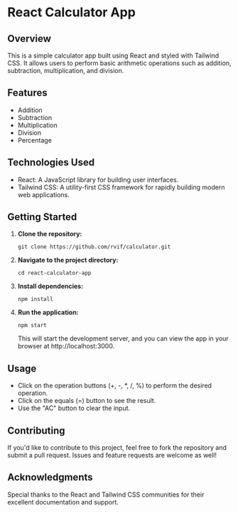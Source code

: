 # React Calculator App

## Overview

This is a simple calculator app built using React and styled with Tailwind CSS. It allows users to perform basic arithmetic operations such as addition, subtraction, multiplication, and division.

## Features

- Addition
- Subtraction
- Multiplication
- Division
- Percentage

## Technologies Used

- React: A JavaScript library for building user interfaces.
- Tailwind CSS: A utility-first CSS framework for rapidly building modern web applications.

## Getting Started

1. **Clone the repository:**

   ```
   git clone https://github.com/rvif/calculator.git
   ```

2. **Navigate to the project directory:**

   ```
   cd react-calculator-app
   ```

3. **Install dependencies:**

   ```
   npm install
   ```

4. **Run the application:**

   ```
   npm start
   ```

   This will start the development server, and you can view the app in your browser at http://localhost:3000.

## Usage

- Click on the operation buttons (+, -, \*, /, %) to perform the desired operation.
- Click on the equals (=) button to see the result.
- Use the "AC" button to clear the input.

## Contributing

If you'd like to contribute to this project, feel free to fork the repository and submit a pull request. Issues and feature requests are welcome as well!

## Acknowledgments

Special thanks to the React and Tailwind CSS communities for their excellent documentation and support.
